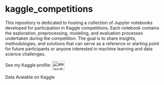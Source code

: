 # kaggle_competitions

This repository is dedicated to hosting a collection of Jupyter notebooks developed for participation in Kaggle competitions. Each notebook contains the exploration, preprocessing, modeling, and evaluation processes undertaken during the competition. The goal is to share insights, methodologies, and solutions that can serve as a reference or starting point for future participants or anyone interested in machine learning and data science challenges.

See my Kaggle profile: <a href="https://kaggle.com/alejandrocespon" target="blank"><img align="center" src="https://raw.githubusercontent.com/rahuldkjain/github-profile-readme-generator/master/src/images/icons/Social/kaggle.svg" alt="alejandrocespon" height="30" width="40" /></a>

Data Avaiable on Kaggle
